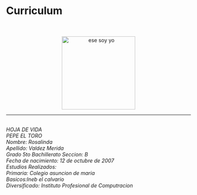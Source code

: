 # Curriculum
<html>
<head>
  <title> Hoja de vida </title>
</head>
<body>
<br>
<br>
<div align ="center">
<img src= " Imagenes\rosa.jpg" alt="ese soy yo" height="200" width="200">
</div>
<hr size= "25" noshade><br>
<i>HOJA DE VIDA<br>
PEPE EL TORO<br>
Nombre: Rosalinda <br>
Apellido: Valdez Merida <br>
Grado 5to Bachillerato Seccion: B <br>
Fecha de nacimiento: 12 de octubre de 2007 <br>
Estudios Realizados: <br>
          Primaria: Colegio asuncion de maria <br>
          Basicos:Ineb el calvario <br>
          Diversificado: Instituto Profesional de Computracion <br>
<br>
<br>
</body>
</html>
